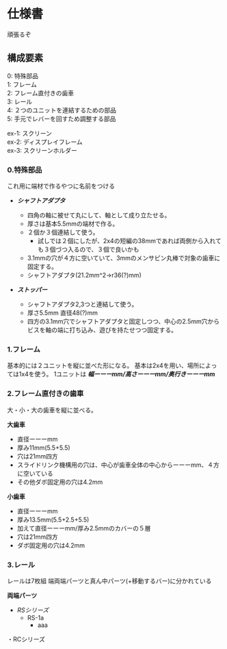 # 仕様書

頑張るぞ

## 構成要素

0: 特殊部品  
1: フレーム  
2: フレーム直付きの歯車  
3: レール  
4: ２つのユニットを連結するための部品  
5: 手元でレバーを回すため調整する部品  
  
ex-1: スクリーン  
ex-2: ディスプレイフレーム  
ex-3: スクリーンホルダー  

### 0.特殊部品

これ用に端材で作るやつに名前をつける

 - ***シャフトアダプタ***
	 - 四角の軸に被せて丸にして、軸として成り立たせる。
	 - 厚さは基本5.5mmの端材で作る。
	 - ２個か３個連結して使う。
		 - 試しでは２個にしたが、2x4の短編の38mmであれば両側から入れても３個づつ入るので、３個で良いかも
	 - 3.1mmの穴が４方に空いていて、3mmのメンサピン丸棒で対象の歯車に固定する。
	 - シャフトアダプタ(21.2mm^2→r36(?)mm)

 - ***ストッパー***
	 - シャフトアダプタ2,3つと連結して使う。
	 - 厚さ5.5mm 直径48(?)mm
	 - 四方の3.1mm穴でシャフトアダプタと固定しつつ、中心の2.5mm穴からビスを軸の端に打ち込み、遊びを持たせつつ固定する。

### 1.フレーム
基本的には２ユニットを縦に並べた形になる。
基本は2x4を用い、場所によっては1x4を使う。
1ユニットは ***幅ーーーmm/高さーーーmm/奥行きーーーmm***

### 2.フレーム直付きの歯車
大・小・大の歯車を縦に並べる。

**大歯車**
 - 直径ーーーmm
 - 厚み11mm(5.5+5.5)
 - 穴は21mm四方
 - スライドリンク機構用の穴は、中心が歯車全体の中心からーーーmm、４方に空いている
 - その他ダボ固定用の穴は4.2mm

**小歯車**
 - 直径ーーーmm
 - 厚み13.5mm(5.5+2.5+5.5)
 - 加えて直径ーーーmm/厚み2.5mmのカバーの５層
 - 穴は21mm四方
 - ダボ固定用の穴は4.2mm

### 3.レール

レールは7枚組
端両端パーツと真ん中パーツ(+移動するバー)に分かれている

**両端パーツ**

 - *RSシリーズ*
	 - RS-1a
		 - aaa

・RCシリーズ
